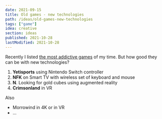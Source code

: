 ```yaml
---
date: 2021-09-15
title: Old games - new technologies
path: /ideas/old-games-new-technologies
tags: ["game"]
idea: creative
section: ideas
published: 2021-10-28
lastModified: 2021-10-28
---
```


Recently I listed [the most addictive games](/blog/most-addictive-games) of my time. But how good they can be with new technologies?

1. **Yetisports** using Nintendo Switch controller
2. **NFK** on Smart TV with wireless set of keyboard and mouse
3. **N**. Looking for gold cubes using augmented reality
4. **Crimsonland** in VR

Also

- Morrowind in 4K or in VR
- ...